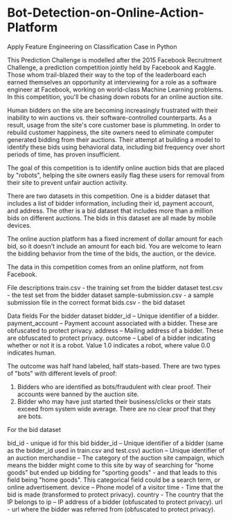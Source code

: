 # Bot-Detection-on-Online-Action-Platform
Apply Feature Engineering on Classification Case in Python 

This Prediction Challenge is modelled after the 2015 Facebook Recruitment Challenge, a prediction competition jointly held by Facebook and Kaggle. 
Those whom trail-blazed their way to the top of the leaderboard each earned themselves an opportunity at interviewing for a role as a software engineer at Facebook, working on world-class Machine Learning problems.
In this competition, you'll be chasing down robots for an online auction site. 

Human bidders on the site are becoming increasingly frustrated with their inability to win auctions vs. their software-controlled counterparts. 
As a result, usage from the site's core customer base is plummeting.
In order to rebuild customer happiness, the site owners need to eliminate computer generated bidding from their auctions. 
Their attempt at building a model to identify these bids using behavioral data, including bid frequency over short periods of time, has proven insufficient.

The goal of this competition is to identify online auction bids that are placed by "robots", helping the site owners easily flag these users for removal from their site to prevent unfair auction activity.

There are two datasets in this competition. One is a bidder dataset that includes a list of bidder information, including their id, payment account, and address. 
The other is a bid dataset that includes more than a million bids on different auctions. The bids in this dataset are all made by mobile devices.

The online auction platform has a fixed increment of dollar amount for each bid, so it doesn't include an amount for each bid. 
You are welcome to learn the bidding behavior from the time of the bids, the auction, or the device.

The data in this competition comes from an online platform, not from Facebook.

File descriptions
train.csv - the training set from the bidder dataset
test.csv - the test set from the bidder dataset
sample-submission.csv - a sample submission file in the correct format
bids.csv - the bid dataset

Data fields For the bidder dataset
bidder_id – Unique identifier of a bidder.
payment_account – Payment account associated with a bidder. These are obfuscated to protect privacy.
address – Mailing address of a bidder. These are obfuscated to protect privacy.
outcome – Label of a bidder indicating whether or not it is a robot. Value 1.0 indicates a robot, where value 0.0 indicates human.

The outcome was half hand labeled, half stats-based. There are two types of "bots" with different levels of proof:
1. Bidders who are identified as bots/fraudulent with clear proof. Their accounts were banned by the auction site.
2. Bidder who may have just started their business/clicks or their stats exceed from system wide average. There are no clear proof that they are bots.

For the bid dataset

bid_id - unique id for this bid
bidder_id – Unique identifier of a bidder (same as the bidder_id used in train.csv and test.csv)
auction – Unique identifier of an auction
merchandise – The category of the auction site campaign, which means the bidder might come to this site by way of searching for "home goods" but ended up bidding for "sporting goods" - and that leads to this field being "home goods". This categorical field could be a search term, or online advertisement.
device – Phone model of a visitor
time - Time that the bid is made (transformed to protect privacy).
country - The country that the IP belongs to
ip – IP address of a bidder (obfuscated to protect privacy).
url - url where the bidder was referred from (obfuscated to protect privacy).
